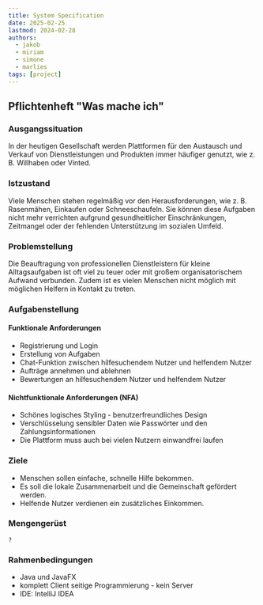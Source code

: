 ```yaml
---
title: System Specification
date: 2025-02-25
lastmod: 2024-02-28
authors:
  - jakob
  - miriam
  - simone
  - marlies
tags: [project]
---
```


## Pflichtenheft "Was mache ich"

### Ausgangssituation

In der heutigen Gesellschaft werden Plattformen für den Austausch und Verkauf von Dienstleistungen und Produkten immer häufiger genutzt, wie z. B. Willhaben oder Vinted.

### Istzustand

Viele Menschen stehen regelmäßig vor den Herausforderungen, wie z. B. Rasenmähen, Einkaufen oder Schneeschaufeln.
Sie können diese Aufgaben nicht mehr verrichten aufgrund gesundheitlicher Einschränkungen, Zeitmangel oder der fehlenden Unterstützung im sozialen Umfeld.

### Problemstellung

Die Beauftragung von professionellen Dienstleistern für kleine Alltagsaufgaben ist oft viel zu teuer oder mit großem organisatorischem Aufwand verbunden.
Zudem ist es vielen Menschen nicht möglich mit möglichen Helfern in Kontakt zu treten.

### Aufgabenstellung

#### Funktionale Anforderungen

- Registrierung und Login
- Erstellung von Aufgaben
- Chat-Funktion zwischen hilfesuchendem Nutzer und helfendem Nutzer
- Aufträge annehmen und ablehnen
- Bewertungen an hilfesuchendem Nutzer und helfendem Nutzer

#### Nichtfunktionale Anforderungen (NFA)

- Schönes logisches Styling - benutzerfreundliches Design
- Verschlüsselung sensibler Daten wie Passwörter und den Zahlungsinformationen
- Die Plattform muss auch bei vielen Nutzern einwandfrei laufen



### Ziele


- Menschen sollen einfache, schnelle Hilfe bekommen.
- Es soll die lokale Zusammenarbeit und die Gemeinschaft gefördert werden.
- Helfende Nutzer verdienen ein zusätzliches Einkommen.


### Mengengerüst

```
?
```

### Rahmenbedingungen

- Java und JavaFX
- komplett Client seitige Programmierung - kein Server
- IDE: IntelliJ IDEA


